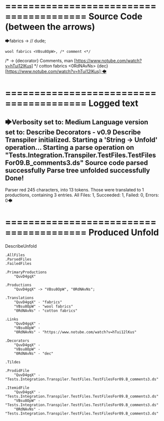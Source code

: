 ========================================
Source Code (between the arrows)
========================================

🡆fabrics <QuvD4gqX> ->        // dude;

    wool fabrics <VBsu8OpW>, /* comment <*/
/* -> {decorator} Comments, man [https://www.notube.com/watch?v=hTui12lKus] */     cotton fabrics <0RdNAvNs> {dec} [https://www.notube.com/watch?v=hTui12lKus];🡄

========================================
Logged text
========================================

🡆Verbosity set to: Medium
Language version set to: Describe Decorators - v0.9
Describe Transpiler initialized.
Starting a 'String -> Unfold' operation...
Starting a parse operation on "Tests.Integration.Transpiler.TestFiles.TestFilesFor09.B_comments3.ds"
Source code parsed successfully
Parse tree unfolded successfully
Done!
------------------------
Parser red 245 characters, into 13 tokens.
Those were translated to 1 productions, containing 3 entries.
All Files: 1, Succeeded: 1, Failed: 0, Errors: 0🡄

========================================
Produced Unfold
========================================

DescribeUnfold

    .AllFiles
    .ParsedFiles
    .FailedFiles

    .PrimaryProductions
        "QuvD4gqX" 

    .Productions
        "QuvD4gqX" -> "VBsu8OpW", "0RdNAvNs";

    .Translations
        "QuvD4gqX" - "fabrics"
        "VBsu8OpW" - "wool fabrics"
        "0RdNAvNs" - "cotton fabrics"

    .Links
        "QuvD4gqX" - 
        "VBsu8OpW" - 
        "0RdNAvNs" - "https://www.notube.com/watch?v=hTui12lKus"

    .Decorators
        "QuvD4gqX" - 
        "VBsu8OpW" - 
        "0RdNAvNs" - "dec"

    .Tildes

    .ProdidFile
        "QuvD4gqX" - "Tests.Integration.Transpiler.TestFiles.TestFilesFor09.B_comments3.ds"

    .ItemidFile
        "QuvD4gqX" - "Tests.Integration.Transpiler.TestFiles.TestFilesFor09.B_comments3.ds"
        "VBsu8OpW" - "Tests.Integration.Transpiler.TestFiles.TestFilesFor09.B_comments3.ds"
        "0RdNAvNs" - "Tests.Integration.Transpiler.TestFiles.TestFilesFor09.B_comments3.ds"


